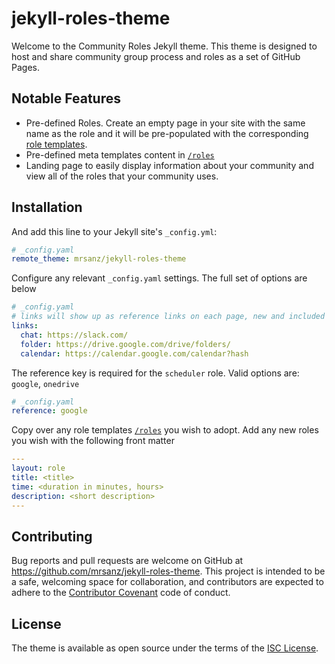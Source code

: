 # jekyll-roles-theme

Welcome to the Community Roles Jekyll theme.  This theme is designed to host and share community group process and roles as a set of GitHub Pages.   


## Notable Features

* Pre-defined Roles. Create an empty page in your site with the same name as the role and it will be pre-populated with the corresponding [role templates](_includes/default_roles).
* Pre-defined meta templates content in [`/roles`](/roles)
* Landing page to easily display information about your community and view all of the roles that your community uses.

## Installation

And add this line to your Jekyll site's `_config.yml`:

```yaml
# _config.yaml
remote_theme: mrsanz/jekyll-roles-theme
```

Configure any relevant `_config.yaml` settings.  The full set of options are below

```yaml
# _config.yaml
# links will show up as reference links on each page, new and included roles
links:
  chat: https://slack.com/
  folder: https://drive.google.com/drive/folders/
  calendar: https://calendar.google.com/calendar?hash
```

The reference key is required for the `scheduler` role. Valid options are: `google`, `onedrive`
``` yaml
# _config.yaml
reference: google
```

Copy over any role templates [`/roles`](/roles) you wish to adopt.  Add any new roles you wish with the following front matter

```yaml
---
layout: role
title: <title>
time: <duration in minutes, hours>
description: <short description>
---
```

## Contributing

Bug reports and pull requests are welcome on GitHub at https://github.com/mrsanz/jekyll-roles-theme. This project is intended to be a safe, welcoming space for collaboration, and contributors are expected to adhere to the [Contributor Covenant](http://contributor-covenant.org) code of conduct.

## License

The theme is available as open source under the terms of the [ISC License](https://opensource.org/licenses/ISC).

